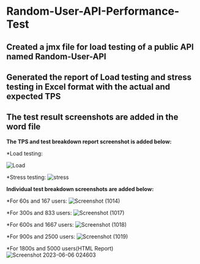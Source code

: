 # Random-User-API-Performance-Test
## Created a jmx file for load testing of a public API named Random-User-API
## Generated the report of Load testing and stress testing in Excel format with the actual and expected TPS
## The test result screenshots are added in the word file

**The TPS and test breakdown report screenshot is added below:**

*Load testing:

![Load](https://github.com/suptimusfika/Random-User-API-Performance-Test/assets/48064134/fa80178f-d105-434c-a442-69fbd3cd6e16)

*Stress testing:
![stress](https://github.com/suptimusfika/Random-User-API-Performance-Test/assets/48064134/cec5cd20-4167-4958-9eec-6a05613d7395)

**Individual test breakdown screenshots are added below:**

*For 60s and 167 users:
![Screenshot (1014)](https://github.com/suptimusfika/Random-User-API-Performance-Test/assets/48064134/67f10b80-c09a-46e8-a572-862e33cf936f)

  
*For 300s and 833 users:
![Screenshot (1017)](https://github.com/suptimusfika/Random-User-API-Performance-Test/assets/48064134/a1f266ba-488a-449a-ae59-472e13988969)


*For 600s and 1667 users:
![Screenshot (1018)](https://github.com/suptimusfika/Random-User-API-Performance-Test/assets/48064134/c2a27300-38c4-424c-aabb-3d2fe965fb59)


  
*For 900s and 2500 users:
![Screenshot (1019)](https://github.com/suptimusfika/Random-User-API-Performance-Test/assets/48064134/ca8fa8d6-b1bf-4921-a21d-da03e6dacc6c)

*For 1800s and 5000 users(HTML Report)
![Screenshot 2023-06-06 024603](https://github.com/suptimusfika/Random-User-API-Performance-Test/assets/48064134/caa63a6d-0dce-4356-98b6-ac5f8a366ffb)
  
